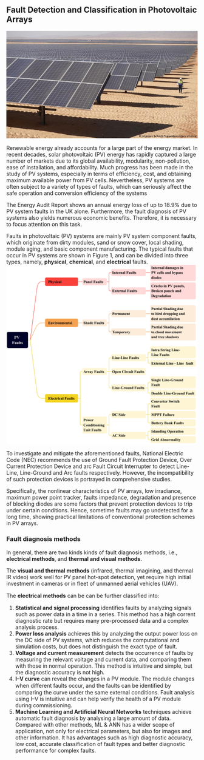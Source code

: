 ## Fault Detection and Classification in Photovoltaic Arrays

<p align="center"> <img src="img/solar_plant_desert.jpg" /> </p>
<!--![](img/solar_plant_desert.jpg) -->

Renewable energy already accounts for a large part of the energy market. In recent decades, solar photovoltaic (PV) energy has rapidly captured a large number of markets due to its global availability, modularity, non-pollution, ease of installation, and affordability. Much progress has been made in the study of PV systems, especially in terms of efficiency, cost, and obtaining maximum available power from PV cells. Nevertheless, PV systems are often subject to a variety of types of faults, which can seriously affect the safe operation and conversion efficiency of the systems

The Energy Audit Report shows an annual energy loss of up to 18.9% due to PV system faults in the UK alone. Furthermore, the fault diagnosis of PV systems also yields numerous economic benefits. Therefore, it is necessary to focus attention on this task.

Faults in photovoltaic (PV) systems are mainly PV system component faults, which originate from dirty modules, sand or snow cover, local shading, module aging, and basic component manufacturing. The typical faults that occur in PV systems are shown in Figure 1, and can be divided into three types, namely, **physical**, **chemical**, and **electrical** faults.
![](img/fault_types_solar_panel.jpg)

To investigate and mitigate the aforementioned faults, National Electric Code (NEC) recommends the use of Ground Fault Protection Device, Over Current Protection Device and arc Fault Circuit Interrupter to detect Line-Line, Line-Ground and Arc faults respectively. However, the incompatibility of such protection devices is portrayed in comprehensive studies. 

Specifically, the nonlinear characteristics of PV arrays, low irradiance, maximum power point tracker, faults impedance, degradation and presence of blocking diodes are some factors that prevent protection devices to trip under certain conditions. Hence, sometime faults may go undetected for a long time, showing practical limitations of conventional protection schemes in PV arrays.

### Fault diagnosis methods

In general, there are two kinds kinds of fault diagnosis methods, i.e., **electrical methods**, and **thermal and visual methods**. 

The **visual and thermal methods** (infrared, thermal imagining, and thermal IR video) work well for PV panel hot-spot detection, yet require high initial investment in cameras or in fleet of unmanned aerial vehicles (UAV).

The **electrical methods** can be can be further classiﬁed into: 
1. **Statistical and signal processing** identifies faults by analyzing signals such as power data in a time in a series. This method has a high corrent diagnostic rate but requires many pre-processed data and a complex analysis process.
2. **Power loss analysis** achieves this by analyzing the output power loss on the DC side of PV systems, which reduces the computational and simulation costs, but does not distinguish the exact type of fault.
3. **Voltage and current measurement** detects the occurrence of faults by measuring the relevant voltage and current data, and comparing them with those in normal operation. This method is intuitive and simple, but the diagnostic accuracy is not high.
4. **I–V curve** can reveal the changes in a PV module. The module changes when different faults occur, and the faults can be identiﬁed by comparing the curve under the same external conditions. Fault analysis using I–V is intuitive and can help verify the health of a PV module during commissioning.
5. **Machine Learning and Artificial Neural Networks** techniques achieve automatic fault diagnosis by analysing a large amount of data. Compared with other methods, ML & ANN has a wider scope of application, not only for electrical parameters, but also for images and other information. It has advantages such as high diagnostic accuracy, low cost, accurate classification of fault types and better diagnostic performance for complex faults.
